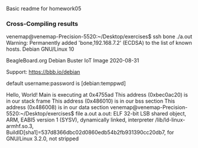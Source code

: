 Basic readme for homework05

### Cross-Compiling results
venemap@venemap-Precision-5520:~/Desktop/exercises$ ssh bone ./a.out
Warning: Permanently added 'bone,192.168.7.2' (ECDSA) to the list of known hosts.
Debian GNU/Linux 10

BeagleBoard.org Debian Buster IoT Image 2020-08-31

Support: https://bbb.io/debian

default username:password is [debian:temppwd]

Hello, World! Main is executing at 0x4755ad
This address (0xbec0ac20) is in our stack frame
This address (0x486010) is in our bss section
This address (0x486008) is in our data section
venemap@venemap-Precision-5520:~/Desktop/exercises$ file a.out
a.out: ELF 32-bit LSB shared object, ARM, EABI5 version 1 (SYSV), dynamically linked, interpreter /lib/ld-linux-armhf.so.3, BuildID[sha1]=537d8366dbc02d0860edb54b2fb931390cc20db7, for GNU/Linux 3.2.0, not stripped
